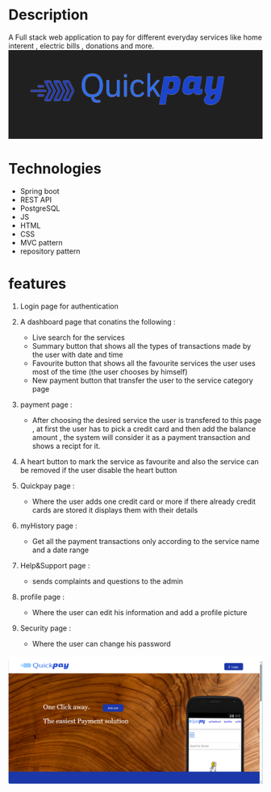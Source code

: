 # Description
 A Full stack web application to pay for different everyday services like home interent , electric bills , donations and more.
 <img src = "https://github.com/mohamed255255/QuickPay/blob/main/screenshots/Logo.png">
 
 # Technologies
 - Spring boot
 - REST API
 - PostgreSQL
 - JS
 - HTML
 - CSS
 - MVC pattern 
 - repository pattern

 # features
 1. Login page for authentication
 2. A dashboard page that conatins the following :
     - Live search for the services
     - Summary button that shows all the types of transactions made by the user with date and time
     - Favourite button that shows all the favourite services the user uses most of the time (the user chooses by himself)
     - New payment button that transfer the user to the service category page

 3. payment page : 
     - After choosing the desired service the user is transfered to this page , at first the user has to pick a credit card and then 
     add the balance amount , the system will consider it as a payment transaction and shows a recipt for it.
    
 4. A heart button to mark the service as favourite and also the service can be removed if the user disable the heart button 
 
 5. Quickpay page :
      - Where the user adds one credit card or more if there already credit cards are stored it displays them with their details
 
 6. myHistory page :
      - Get all the payment transactions only according to the service name and a date range
 
 7. Help&Support page :
     - sends complaints and questions to the admin
 
 8. profile page  :
     - Where the user can edit his information and add a profile picture 
 
 9. Security page :
     - Where the user can change his password

 <img src="https://github.com/mohamed255255/QuickPay/blob/main/screenshots/homepage.png">
  
   
    
